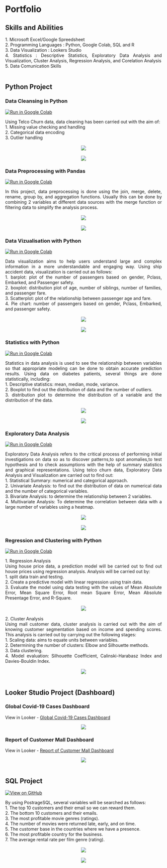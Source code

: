 # Portfolio

## Skills and Abilities
<div style="text-align: justify">
1. Microsoft Excel/Google Spreedsheet<br>
2. Programming Languages : Python, Google Colab, SQL and R<br>
3. Data Visualization : Lookers Studio<br>
4. Statistics : Descriptive Statistics, Exploratory Data Analysis and Visualization, Cluster Analysis, Regression Analysis, and Corelation Analysis<br>
5. Data Comunication Skills</div>
<br>

## Python Project

### Data Cleansing in Python
[![Run in Google Colab](https://img.shields.io/badge/Colab-Run_in_Google_Colab-blue?logo=Google&logoColor=FDBA18)](https://colab.research.google.com/drive/19kvdjs1O5ABR37USfuO0sKh3E9MpW1V-#scrollTo=ZtuILhY8Qmad)

<div style="text-align: justify"> 
Using Telco Churn data, data cleaning has been carried out with the aim of:</div>
<div style="text-align: justify">
1. Missing value checking and handling<br>
2. Categorical data encoding<br>
3. Outlier handling</div>
<br>
<center><img src="images/cleaning1.PNG"/></center>
<br>
<center><img src="images/cleaning2.PNG"/></center>


### Data Preprocessing with Pandas
[![Run in Google Colab](https://img.shields.io/badge/Colab-Run_in_Google_Colab-blue?logo=Google&logoColor=FDBA18)](https://colab.research.google.com/drive/1rq79o9ylJWrL7kDW5V16ubssnY8mnQRF)

<div style="text-align: justify"> In this project, data preprocessing is done using the join, merge, delete, rename, group by, and aggregation functions. Usually this can be done by combining 2 variables at different data sources with the merge function or filtering data to simplify the analysis process.</div>
<br>
<center><img src="images/pre1.PNG"/></center>
<br>
<center><img src="images/pre2.PNG"/></center>

### Data Vizualisation with Python
[![Run in Google Colab](https://img.shields.io/badge/Colab-Run_in_Google_Colab-blue?logo=Google&logoColor=FDBA18)](https://colab.research.google.com/drive/1_yhX25qwYTdl9H6uFo-oIjV01VPkZ7QS#scrollTo=9QVd0n__6Vcr)

<div style="text-align: justify"> Data visualization aims to help users understand large and complex information in a more understandable and engaging way. Using ship accident data, visualization is carried out as follows:</div>
<div style="text-align: justify">
1. barplot: plot of the number of passengers based on gender, Pclass, Embarked, and Passenger safety.<br>
2. boxplot: distribution plot of age, number of siblings, number of families, and passenger fare.<br>
3. Scatterplot: plot of the relationship between passenger age and fare.<br>
4. Pie chart: number of passengers based on gender, Pclass, Embarked, and passenger safety.</div>
<br>
<center><img src="images/vis1.PNG"/></center>
<br>
<center><img src="images/vis2.PNG"/></center>


### Statistics with Python
[![Run in Google Colab](https://img.shields.io/badge/Colab-Run_in_Google_Colab-blue?logo=Google&logoColor=FDBA18)](https://colab.research.google.com/drive/1Rh6ndEEpBYxH_pd2guxlA_Zft9J5VjlT)

<div style="text-align: justify"> Statistics in data analysis is used to see the relationship between variables so that appropriate modeling can be done to obtain accurate prediction results. Using data on diabetes patients, several things are done statistically, including:</div>
<div style="text-align: justify">
1. Descriptive statistics: mean, median, mode, variance.<br>
2. Boxplot to find out the distribution of data and the number of outliers.<br>
3. distribution plot to determine the distribution of a variable and the distribution of the data.</div>
<br>
<center><img src="images/stat1.PNG"/></center>
<br>
<center><img src="images/stat2.PNG"/></center>


### Exploratory Data Analysis
[![Run in Google Colab](https://img.shields.io/badge/Colab-Run_in_Google_Colab-blue?logo=Google&logoColor=FDBA18)](https://colab.research.google.com/drive/1iG9M1k3a8_KoJEOVp-ZoL4DHfDuunYui#scrollTo=Msu5KxeEdGEW)

<div style="text-align: justify"> Exploratory Data Analysis refers to the critical process of performing initial investigations on data so as to discover patterns,to spot anomalies,to test hypothesis and to check assumptions with the help of summary statistics and graphical representations. Using telco churn data, Exploratory Data Analysis and Visualization are carried out to find out:<br>
1. Statistical Summary: numerical and categorical approach.<br>
2. Univariate Analysis: to find out the distribution of data on numerical data and the number of categorical variables.<br>
3. Bivariate Analysis: to determine the relationship between 2 variables.<br>
4. Multivariate Analysis: To determine the correlation between data with a large number of variables using a heatmap.</div>
<br>
<center><img src="images/eda1.PNG"/></center>
<br>
<center><img src="images/eda2.PNG"/></center>


### Regression and Clustering with Python 
[![Run in Google Colab](https://img.shields.io/badge/Colab-Run_in_Google_Colab-blue?logo=Google&logoColor=FDBA18)](https://colab.research.google.com/drive/1UYj0i8I4kfDgI-MI0WR2nN5oy46L1ZC6#scrollTo=QJbp2c2QRn6Y)
<div style="text-align: justify">1. Regression Analysis</div>
<div style="text-align: justify">Using house price data, a prediction model will be carried out to find out house prices using regression analysis. Analysis will be carried out by:<br>
1. split data train and testing.<br>
2. Create a predictive model with linear regression using train data.<br>
3. Evaluate the model using data testing with the values of Mean Absolute Error, Mean Square Error, Root mean Square Error, Mean Absolute Presentage Error, and R-Square.</div>
<br>
<center><img src="images/reg.PNG"/></center>
<br>
<div style="text-align: justify">2. Cluster Analysis</div>
<div style="text-align: justify">Using mall customer data, cluster analysis is carried out with the aim of knowing customer segmentation based on income and spending scores. This analysis is carried out by carrying out the following stages:<br>
1. Scaling data: aims to equate units between variables.<br>
2. Determining the number of clusters: Elbow and Silhouette methods.<br>
3. Data clustering.<br>
4. Model evaluation: Silhouette Coefficient, Calinski-Harabasz Index and Davies-Bouldin Index.</div>
<br>
<center><img src="images/cluster.PNG"/></center>
<br>

## Looker Studio Project (Dashboard)
### Global Covid-19 Cases Dashboard
View in Looker - [Global Covid-19 Cases Dashboard](https://lookerstudio.google.com/reporting/34e1e933-88ed-49bb-9ed9-7243a6957755)
<br>
<center><img src="images/dashboard covid.PNG"/></center>

### Report of Customer Mall Dashboard 
View in Looker - [Report of Customer Mall Dashboard](https://lookerstudio.google.com/reporting/e2eb8b28-d400-4f90-8c12-0b9f8ed545e2)
<br>
<center><img src="images/dashboard customer.PNG"/></center>
<br>

## SQL Project
[![View on GitHub](https://img.shields.io/badge/GitHub-View_on_GitHub-blue?logo=GitHub)](https://github.com/dilakiranti/Portofolio_DA/blob/main/projects/SQL1.sql)
<div style="text-align: justify">By using PostrageSQL, several variables will be searched as follows:<br>
1. The top 10 customers and their email so we can reward them.<br>
2. The bottom 10 customers and their emails.<br>
3. The most profitable movie genres (ratings).<br>
4. The number of movies were returned late, early, and on time.<br>
5. The customer base in the countries where we have a presence.<br>
6. The most profitable country for the business.<br>
7. The average rental rate per film genre (rating).</div>
<br>
<center><img src="images/sql1.png"/></center>
<br>
<center><img src="images/sql3.png"/></center>
